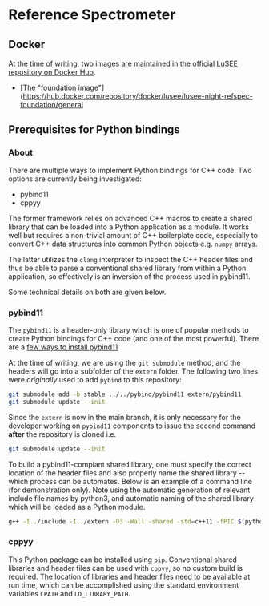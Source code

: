 # Reference Spectrometer

## Docker

At the time of writing, two images are maintained in the official [LuSEE repository on Docker Hub](https://hub.docker.com/repositories/lusee).
* [The "foundation image"](https://hub.docker.com/repository/docker/lusee/lusee-night-refspec-foundation/general

## Prerequisites for Python bindings

### About

There are multiple ways to implement Python bindings for C++ code. Two options are currently
being investigated:

* pybind11
* cppyy

The former framework relies on advanced C++ macros to create a shared library that can be loaded
into a Python application as a module. It works well but requires a non-trivial amount of C++
boilerplate code, especially to convert C++ data structures into common Python objects e.g.
`numpy` arrays.

The latter utilizes the `clang` interpreter to inspect the C++ header files and thus be able
to parse a conventional shared library from within a Python application, so effectively
is an inversion of the process used in pybind11. 

Some technical details on both are given below.

### pybind11

The `pybind11` is a header-only library which is one of popular methods
to create Python bindings for C++ code (and one of the most powerful).
There are a [few ways to install pybind11](https://pybind11.readthedocs.io/en/stable/installing.html)

At the time of writing, we are using the `git submodule` method, and the headers
will go into a subfolder of the `extern` folder. The following two lines were _originally_
used to add `pybind` to this repository:

```bash
git submodule add -b stable ../../pybind/pybind11 extern/pybind11
git submodule update --init
```

Since the `extern` is now in the main branch, it is only necessary for the developer
working on `pybind11` components to issue the second command __after__ the repository is cloned
i.e.

```bash
git submodule update --init
```

To build a pybind11-compiant shared library, one must specify the correct location of the header files
and also properly name the shared library -- which process can be automates. Below is
an example of a command line (for demonstration only). Note using the automatic generation of relevant
include file names by python3, and automatic naming of the shared library which will be loaded as a
Python module.
```bash
g++ -I../include -I../extern -O3 -Wall -shared -std=c++11 -fPIC $(python3 -m pybind11 --includes) SpecConfig.cpp SpecOutput.cpp SignalGenerator.cpp RefSpectrometer.cpp pfb.cpp -lfftw3 -lfftw3f -o refspec$(python3.10-config --extension-suffix)
```

### cppyy

This Python package can be installed using `pip`.
Conventional shared libraries and header files can be used with `cppyy`, so no custom
build is required. The location of libraries and header files need to be available at
run time, which can be accomplished using the standard environment variables `CPATH`
and `LD_LIBRARY_PATH`.
